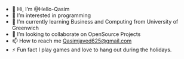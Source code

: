 - 👋 Hi, I’m @Hello-Qasim
- 👀 I’m interested in programming
- 🌱 I’m currently learning Business and Computing from University of Greenwich 
- 💞️ I’m looking to collaborate on OpenSource Projects
- 📫 How to reach me Qasimjaved625@gmail.com 
- ⚡ Fun fact I play games and love to hang out during the holidays.

<!---
Hello-Qasim/Hello-Qasim is a ✨ special ✨ repository because its `README.md` (this file) appears on your GitHub profile.
You can click the Preview link to take a look at your changes.
--->
